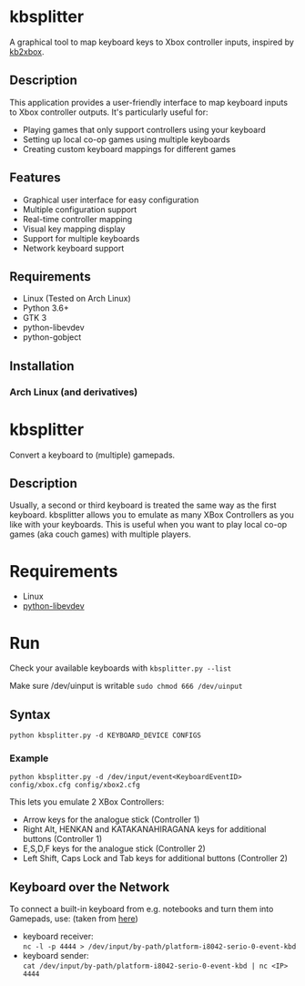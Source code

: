 # kbsplitter
A graphical tool to map keyboard keys to Xbox controller inputs, inspired by [kb2xbox](https://github.com/mPyKen/kb2xbox).

## Description
This application provides a user-friendly interface to map keyboard inputs to Xbox controller outputs. It's particularly useful for:
- Playing games that only support controllers using your keyboard
- Setting up local co-op games using multiple keyboards
- Creating custom keyboard mappings for different games

## Features
- Graphical user interface for easy configuration
- Multiple configuration support
- Real-time controller mapping
- Visual key mapping display
- Support for multiple keyboards
- Network keyboard support

## Requirements
- Linux (Tested on Arch Linux)
- Python 3.6+
- GTK 3
- python-libevdev
- python-gobject

## Installation

### Arch Linux (and derivatives)

# kbsplitter
Convert a keyboard to (multiple) gamepads.

## Description
Usually, a second or third keyboard is treated the same way as the first keyboard.
kbsplitter allows you to emulate as many XBox Controllers as you like with your keyboards.
This is useful when you want to play local co-op games (aka couch games) with multiple players.

# Requirements
- Linux
- [python-libevdev](https://python-libevdev.readthedocs.io/en/latest/)

# Run
Check your available keyboards with `kbsplitter.py --list`

Make sure /dev/uinput is writable `sudo chmod 666 /dev/uinput`

## Syntax
`python kbsplitter.py -d KEYBOARD_DEVICE CONFIGS`

### Example
`python kbsplitter.py -d /dev/input/event<KeyboardEventID> config/xbox.cfg config/xbox2.cfg`

This lets you emulate 2 XBox Controllers:
- Arrow keys for the analogue stick (Controller 1)
- Right Alt, HENKAN and KATAKANAHIRAGANA keys for additional buttons (Controller 1)
- E,S,D,F keys for the analogue stick (Controller 2)
- Left Shift, Caps Lock and Tab keys for additional buttons (Controller 2)

## Keyboard over the Network
To connect a built-in keyboard from e.g. notebooks and turn them into Gamepads, use: (taken from [here](https://superuser.com/questions/67659/linux-share-keyboard-over-network))
- keyboard receiver:  
`nc -l -p 4444 > /dev/input/by-path/platform-i8042-serio-0-event-kbd`
- keyboard sender:  
`cat /dev/input/by-path/platform-i8042-serio-0-event-kbd | nc <IP> 4444`
